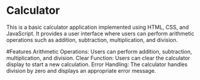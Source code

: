 # Calculator
This is a basic calculator application implemented using HTML, CSS, and JavaScript. It provides a user interface where users can perform arithmetic operations such as addition, subtraction, multiplication, and division.

#Features
    Arithmetic Operations: Users can perform addition, subtraction, multiplication, and division.
    Clear Function: Users can clear the calculator display to start a new calculation.
    Error Handling: The calculator handles division by zero and displays an appropriate error message.

